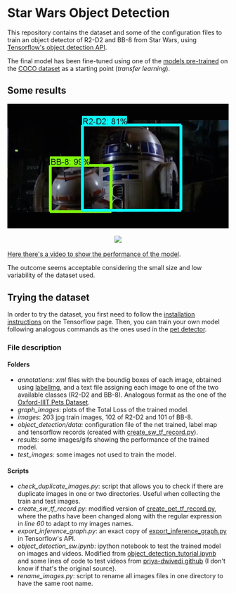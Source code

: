 # Star Wars Object Detection
This repository contains the dataset and some of the configuration files to train an object detector of R2-D2 and BB-8 from Star Wars, 
using [Tensorflow's object detection API](https://github.com/tensorflow/models/tree/master/research/object_detection).

The final model has been fine-tuned using one of the [models pre-trained](https://github.com/tensorflow/models/blob/master/research/object_detection/g3doc/detection_model_zoo.md)
on the [COCO dataset](http://mscoco.org/) as a starting point (*transfer learning*).

## Some results
<p align="center">
  <img src="results/result_1.gif">
</p>
<p align="center">
  <img src="results/result_2.gif">
</p>

[Here there's a video to show the performance of the model](https://youtu.be/tIYGObVra6E).

The outcome seems acceptable considering the small size and low variability of the dataset used.

## Trying the dataset
In order to try the dataset, you first need to follow the [installation instructions](https://github.com/tensorflow/models/blob/master/research/object_detection/g3doc/installation.md) on the Tensorflow page. 
Then, you can train your own model following analogous commands as the ones used in the [pet detector](https://github.com/tensorflow/models/blob/master/research/object_detection/g3doc/running_pets.md).

### File description
#### Folders
* *annotations*: *xml* files with the boundig boxes of each image, obtained using [labelImg](https://github.com/tzutalin/labelImg), and a text file assigning each image to one of the two available classes (R2-D2 and BB-8). Analogous format as the one of the [Oxford-IIIT Pets Dataset](http://www.robots.ox.ac.uk/~vgg/data/pets/).
* *graph_images*: plots of the Total Loss of the trained model.
* *images*: 203 jpg train images, 102 of R2-D2 and 101 of BB-8.
* *object_detection/data*: configuration file of the net trained, label map and tensorflow records (created with [create_sw_tf_record.py](create_sw_tf_record.py)).
* *results*: some images/gifs showing the performance of the trained model.
* *test_images*: some images not used to train the model.

#### Scripts
* *check_duplicate_images.py*: script that allows you to check if there are duplicate images in one or two directories. Useful when collecting the train and test images.
* *create_sw_tf_record.py*: modified version of [create_pet_tf_record.py](https://github.com/tensorflow/models/blob/master/research/object_detection/create_pet_tf_record.py), where the paths have been changed along with the regular expression in *line 60* to adapt to my images names.
* *export_inference_graph.py*: an exact copy of [export_inference_graph.py](https://github.com/tensorflow/models/blob/master/research/object_detection/export_inference_graph.py) in Tensorflow's API.
* *object_detection_sw.ipynb*: ipython notebook to test the trained model on images and videos. Modified from [object_detection_tutorial.ipynb](https://github.com/tensorflow/models/blob/master/research/object_detection/object_detection_tutorial.ipynb) and some lines of code to test videos from [priya-dwivedi github](https://github.com/priya-dwivedi/Deep-Learning/blob/master/Object_Detection_Tensorflow_API.ipynb) (I don't know if that's the original source).
* *rename_images.py*: script to rename all images files in one directory to have the same root name.
